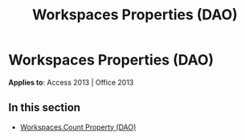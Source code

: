 ﻿---
title: Workspaces Properties (DAO)
TOCTitle: Properties
ms:assetid: aa635361-13d8-40b9-ac10-b0cfe8271273
ms:mtpsurl: https://msdn.microsoft.com/en-us/library/Dn142617(v=office.15)
ms:contentKeyID: 52073854
ms.date: 09/18/2015
mtps_version: v=office.15
---

# Workspaces Properties (DAO)


**Applies to**: Access 2013 | Office 2013

## In this section

  - [Workspaces.Count Property (DAO)](workspaces-count-property-dao.md)


